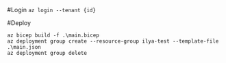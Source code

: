 #Login
`az login --tenant {id}`

#Deploy
```
az bicep build -f .\main.bicep
az deployment group create --resource-group ilya-test --template-file .\main.json
az deployment group delete
```